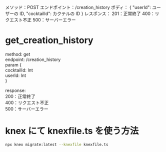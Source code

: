 メソッド：POST
エンドポイント：/creation_history
ボディ：
{
"userId": ユーザーの ID,
"cocktailId": カクテルの ID
}
レスポンス：
201：正常終了
400：リクエスト不正
500：サーバーエラー

# get_creation_history

method: get  
endpoint: /creation_history  
param {  
 cocktailId: Int  
 userId: Int  
}

response:  
200：正常終了  
400：リクエスト不正  
500：サーバーエラー

# knex にて knexfile.ts を使う方法

```sh
npx knex migrate:latest --knexfile knexfile.ts
```
